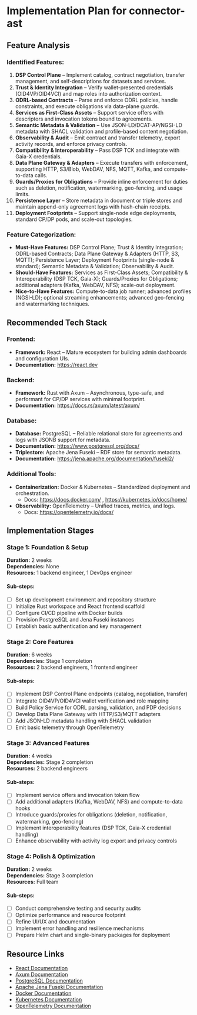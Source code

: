# Implementation Plan for connector-ast

## Feature Analysis
### Identified Features:
1. **DSP Control Plane** – Implement catalog, contract negotiation, transfer management, and self-descriptions for datasets and services.
2. **Trust & Identity Integration** – Verify wallet-presented credentials (OID4VP/OID4VCI) and map roles into authorization context.
3. **ODRL-based Contracts** – Parse and enforce ODRL policies, handle constraints, and execute obligations via data-plane guards.
4. **Services as First-Class Assets** – Support service offers with descriptors and invocation tokens bound to agreements.
5. **Semantic Metadata & Validation** – Use JSON-LD/DCAT-AP/NGSI-LD metadata with SHACL validation and profile-based content negotiation.
6. **Observability & Audit** – Emit contract and transfer telemetry, export activity records, and enforce privacy controls.
7. **Compatibility & Interoperability** – Pass DSP TCK and integrate with Gaia-X credentials.
8. **Data Plane Gateway & Adapters** – Execute transfers with enforcement, supporting HTTP, S3/Blob, WebDAV, NFS, MQTT, Kafka, and compute-to-data calls.
9. **Guards/Proxies for Obligations** – Provide inline enforcement for duties such as deletion, notification, watermarking, geo-fencing, and usage limits.
10. **Persistence Layer** – Store metadata in document or triple stores and maintain append-only agreement logs with hash-chain receipts.
11. **Deployment Footprints** – Support single-node edge deployments, standard CP/DP pods, and scale-out topologies.

### Feature Categorization:
- **Must-Have Features:** DSP Control Plane; Trust & Identity Integration; ODRL-based Contracts; Data Plane Gateway & Adapters (HTTP, S3, MQTT); Persistence Layer; Deployment Footprints (single-node & standard); Semantic Metadata & Validation; Observability & Audit.
- **Should-Have Features:** Services as First-Class Assets; Compatibility & Interoperability (DSP TCK, Gaia-X); Guards/Proxies for Obligations; additional adapters (Kafka, WebDAV, NFS); scale-out deployment.
- **Nice-to-Have Features:** Compute-to-data job runner; advanced profiles (NGSI-LD); optional streaming enhancements; advanced geo-fencing and watermarking techniques.

## Recommended Tech Stack
### Frontend:
- **Framework:** React – Mature ecosystem for building admin dashboards and configuration UIs.
- **Documentation:** https://react.dev

### Backend:
- **Framework:** Rust with Axum – Asynchronous, type-safe, and performant for CP/DP services with minimal footprint.
- **Documentation:** https://docs.rs/axum/latest/axum/

### Database:
- **Database:** PostgreSQL – Reliable relational store for agreements and logs with JSONB support for metadata.
- **Documentation:** https://www.postgresql.org/docs/
- **Triplestore:** Apache Jena Fuseki – RDF store for semantic metadata.
- **Documentation:** https://jena.apache.org/documentation/fuseki2/

### Additional Tools:
- **Containerization:** Docker & Kubernetes – Standardized deployment and orchestration.
  - Docs: https://docs.docker.com/ , https://kubernetes.io/docs/home/
- **Observability:** OpenTelemetry – Unified traces, metrics, and logs.
  - Docs: https://opentelemetry.io/docs/

## Implementation Stages
### Stage 1: Foundation & Setup
**Duration:** 2 weeks  
**Dependencies:** None  
**Resources:** 1 backend engineer, 1 DevOps engineer

#### Sub-steps:
- [ ] Set up development environment and repository structure
- [ ] Initialize Rust workspace and React frontend scaffold
- [ ] Configure CI/CD pipeline with Docker builds
- [ ] Provision PostgreSQL and Jena Fuseki instances
- [ ] Establish basic authentication and key management

### Stage 2: Core Features
**Duration:** 6 weeks  
**Dependencies:** Stage 1 completion  
**Resources:** 2 backend engineers, 1 frontend engineer

#### Sub-steps:
- [ ] Implement DSP Control Plane endpoints (catalog, negotiation, transfer)
- [ ] Integrate OID4VP/OID4VCI wallet verification and role mapping
- [ ] Build Policy Service for ODRL parsing, validation, and PDP decisions
- [ ] Develop Data Plane Gateway with HTTP/S3/MQTT adapters
- [ ] Add JSON-LD metadata handling with SHACL validation
- [ ] Emit basic telemetry through OpenTelemetry

### Stage 3: Advanced Features
**Duration:** 4 weeks  
**Dependencies:** Stage 2 completion  
**Resources:** 2 backend engineers

#### Sub-steps:
- [ ] Implement service offers and invocation token flow
- [ ] Add additional adapters (Kafka, WebDAV, NFS) and compute-to-data hooks
- [ ] Introduce guards/proxies for obligations (deletion, notification, watermarking, geo-fencing)
- [ ] Implement interoperability features (DSP TCK, Gaia-X credential handling)
- [ ] Enhance observability with activity log export and privacy controls

### Stage 4: Polish & Optimization
**Duration:** 2 weeks  
**Dependencies:** Stage 3 completion  
**Resources:** Full team

#### Sub-steps:
- [ ] Conduct comprehensive testing and security audits
- [ ] Optimize performance and resource footprint
- [ ] Refine UI/UX and documentation
- [ ] Implement error handling and resilience mechanisms
- [ ] Prepare Helm chart and single-binary packages for deployment

## Resource Links
- [React Documentation](https://react.dev)
- [Axum Documentation](https://docs.rs/axum/latest/axum/)
- [PostgreSQL Documentation](https://www.postgresql.org/docs/)
- [Apache Jena Fuseki Documentation](https://jena.apache.org/documentation/fuseki2/)
- [Docker Documentation](https://docs.docker.com/)
- [Kubernetes Documentation](https://kubernetes.io/docs/home/)
- [OpenTelemetry Documentation](https://opentelemetry.io/docs/)
